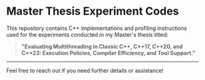# Master Thesis Experiment Codes

This repository contains C++ implementations and profiling instructions used for the experiments conducted in my Master's thesis titled:

> **"Evaluating Multithreading in Classic C++, C++17, C++20, and C++23: Execution Policies, Compiler Efficiency, and Tool Support."**

---

Feel free to reach out if you need further details or assistance!
